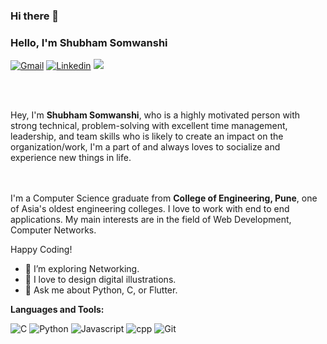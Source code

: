 ### Hi there 👋

<!--
**shu3102/shu3102** is a ✨ _special_ ✨ repository because its `README.md` (this file) appears on your GitHub profile.

Here are some ideas to get you started:

- 🔭 I’m currently working on ...
- 🌱 I’m currently learning ...
- 👯 I’m looking to collaborate on ...
- 🤔 I’m looking for help with ...
- 💬 Ask me about ...
- 📫 How to reach me: ...
- 😄 Pronouns: ...
- ⚡ Fun fact: ...
-->


### Hello, I'm Shubham Somwanshi

[![Gmail](https://img.shields.io/badge/Gmail-BB001B?style=for-the-badge&logo=gmail&logoColor=white)](mailto:shubhams3102@gmail.com)
[![Linkedin](https://img.shields.io/badge/LinkedIn-0e76a8?style=for-the-badge&logo=linkedin&logoColor=white)](https://www.linkedin.com/in/shubham-somwanshi-66b07a1b6/)
[![](https://img.shields.io/badge/Twitter-1DA1F2?style=for-the-badge&logo=twitter&logoColor=white)](https://twitter.com/ShubhamSomwan16)

<br />
<br />

Hey, I'm **Shubham Somwanshi**, who is a highly motivated person with strong technical, problem-solving with excellent time management, leadership, and team skills who is likely to create an impact on the organization/work, I'm a part of and always loves to socialize and experience new things in life. 

<br />
<br />
I'm a Computer Science graduate from <b>College of Engineering, Pune</b>, one of Asia's oldest engineering colleges. I love to work with end to end applications. My main interests are in the field of Web Development, Computer Networks.  


Happy Coding!

- 🌱 I’m exploring Networking.
- 🔭 I love to design digital illustrations. 
- 💬 Ask me about Python, C, or Flutter.


**Languages and Tools:**  
<p>
  <img alt="C" src="https://img.shields.io/badge/C-00599C?style=for-the-badge&logo=c&logoColor=white"/>
<img alt="Python" src="https://img.shields.io/badge/Python-3776AB?style=for-the-badge&logo=python&logoColor=white"/>
  <img alt="Javascript" src="https://img.shields.io/badge/JavaScript-F7DF1E?style=for-the-badge&logo=javascript&logoColor=black"/>
  <img alt = "cpp" src="https://img.shields.io/badge/C++-cyan?style=for-the-badge&logo=c%2B%2B&logoColor=white">
  <img alt = "Git" src="https://img.shields.io/badge/git-black?style=for-the-badge&logo=git&logoColor=white">
</p>
